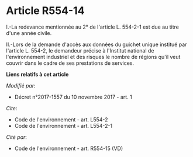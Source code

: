 # Article R554-14

I.-La redevance mentionnée au 2° de l'article L. 554-2-1 est due au titre d'une année civile. 

II.-Lors de la demande d'accès aux données du guichet unique institué par l'article L. 554-2, le demandeur précise à
l'Institut national de l'environnement industriel et des risques le nombre de régions qu'il veut couvrir dans le cadre de ses
prestations de services.

**Liens relatifs à cet article**

_Modifié par_:

  - Décret n°2017-1557 du 10 novembre 2017 - art. 1

_Cite_:

  - Code de l'environnement - art. L554-2
  - Code de l'environnement - art. L554-2-1

_Cité par_:

  - Code de l'environnement - art. R554-15 (VD)
